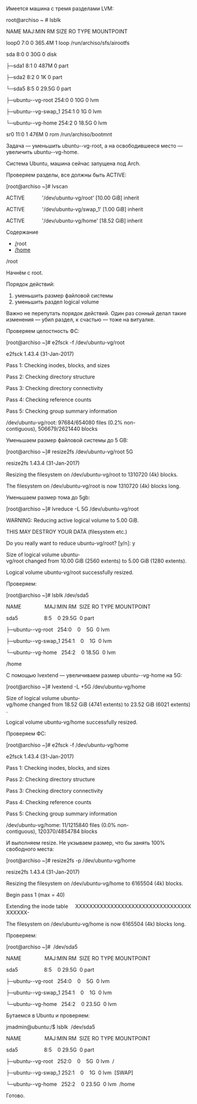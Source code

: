 Имеется машина с тремя разделами LVM:

root@archiso ~ # lsblk 

NAME                  MAJ:MIN RM   SIZE RO TYPE MOUNTPOINT

loop0                   7:0    0 365.4M  1 loop /run/archiso/sfs/airootfs

sda                     8:0    0    30G  0 disk 

├─sda1                  8:1    0   487M  0 part 

├─sda2                  8:2    0     1K  0 part 

└─sda5                  8:5    0  29.5G  0 part 

  ├─ubuntu--vg-root   254:0    0    10G  0 lvm  

  ├─ubuntu--vg-swap_1 254:1    0     1G  0 lvm  

  └─ubuntu--vg-home   254:2    0  18.5G  0 lvm  

sr0                    11:0    1   476M  0 rom  /run/archiso/bootmnt

Задача — уменьшить ubuntu--vg-root, а на освободившееся место — увеличить ubuntu--vg-home.

Система Ubuntu, машина сейчас запущена под Arch.

Проверяем разделы, все должны быть ACTIVE:

[root@archiso ~]# lvscan

ACTIVE            '/dev/ubuntu-vg/root' [10.00 GiB] inherit

ACTIVE            '/dev/ubuntu-vg/swap_1' [1.00 GiB] inherit

ACTIVE            '/dev/ubuntu-vg/home' [18.52 GiB] inherit

Содержание

- [/](https://rtfm.co.ua/linux-lvm-umenshit-home-uvelichit-root/#/root)root
- [/home](https://rtfm.co.ua/linux-lvm-umenshit-home-uvelichit-root/#/home)

/root

Начнём с root.

Порядок действий:

1. уменьшить размер файловой системы
2. уменьшить раздел logical volume

Важно не перепутать порядок действий. Один раз сонный делал такие изменения — убил раздел, к счастью — тоже на витуалке.

Проверяем целостность ФС:

[root@archiso ~]# e2fsck -f /dev/ubuntu-vg/root

e2fsck 1.43.4 (31-Jan-2017)

Pass 1: Checking inodes, blocks, and sizes

Pass 2: Checking directory structure

Pass 3: Checking directory connectivity

Pass 4: Checking reference counts

Pass 5: Checking group summary information

/dev/ubuntu-vg/root: 97684/654080 files (0.2% non-contiguous), 506679/2621440 blocks

Уменьшаем размер файловой системы до 5 GB:

[root@archiso ~]# resize2fs /dev/ubuntu-vg/root 5G

resize2fs 1.43.4 (31-Jan-2017)

Resizing the filesystem on /dev/ubuntu-vg/root to 1310720 (4k) blocks.

The filesystem on /dev/ubuntu-vg/root is now 1310720 (4k) blocks long.

Уменьшаем размер тома до 5gb:

[root@archiso ~]# lvreduce -L 5G /dev/ubuntu-vg/root

WARNING: Reducing active logical volume to 5.00 GiB.

THIS MAY DESTROY YOUR DATA (filesystem etc.)

Do you really want to reduce ubuntu-vg/root? [y/n]: y

Size of logical volume ubuntu-vg/root changed from 10.00 GiB (2560 extents) to 5.00 GiB (1280 extents).

Logical volume ubuntu-vg/root successfully resized.

Проверяем:

[root@archiso ~]# lsblk /dev/sda5

NAME                MAJ:MIN RM  SIZE RO TYPE MOUNTPOINT

sda5                  8:5    0 29.5G  0 part

├─ubuntu--vg-root   254:0    0    5G  0 lvm

├─ubuntu--vg-swap_1 254:1    0    1G  0 lvm

└─ubuntu--vg-home   254:2    0 18.5G  0 lvm

/home

С помощью lvextend — увеличиваем размер ubuntu--vg-home на 5G:

[root@archiso ~]# lvextend -L +5G /dev/ubuntu-vg/home

Size of logical volume ubuntu-vg/home changed from 18.52 GiB (4741 extents) to 23.52 GiB (6021 extents).

Logical volume ubuntu-vg/home successfully resized.

Проверяем ФС:

[root@archiso ~]# e2fsck -f /dev/ubuntu-vg/home

e2fsck 1.43.4 (31-Jan-2017)

Pass 1: Checking inodes, blocks, and sizes

Pass 2: Checking directory structure

Pass 3: Checking directory connectivity

Pass 4: Checking reference counts

Pass 5: Checking group summary information

/dev/ubuntu-vg/home: 11/1215840 files (0.0% non-contiguous), 120370/4854784 blocks

И выполняем resize. Не укзываем размер, что бы занять 100% свободного места:

[root@archiso ~]# resize2fs -p /dev/ubuntu-vg/home

resize2fs 1.43.4 (31-Jan-2017)

Resizing the filesystem on /dev/ubuntu-vg/home to 6165504 (4k) blocks.

Begin pass 1 (max = 40)

Extending the inode table     XXXXXXXXXXXXXXXXXXXXXXXXXXXXXXXXXXXXXXX-

The filesystem on /dev/ubuntu-vg/home is now 6165504 (4k) blocks long.

Проверяем:

[root@archiso ~]#  /dev/sda5

NAME                MAJ:MIN RM  SIZE RO TYPE MOUNTPOINT

sda5                  8:5    0 29.5G  0 part

├─ubuntu--vg-root   254:0    0    5G  0 lvm

├─ubuntu--vg-swap_1 254:1    0    1G  0 lvm

└─ubuntu--vg-home   254:2    0 23.5G  0 lvm

Бутаемся в Ubuntu и проверяем:

jmadmin@ubuntu:/$ lsblk  /dev/sda5

NAME                MAJ:MIN RM  SIZE RO TYPE MOUNTPOINT

sda5                  8:5    0 29.5G  0 part

├─ubuntu--vg-root   252:0    0    5G  0 lvm  /

├─ubuntu--vg-swap_1 252:1    0    1G  0 lvm  [SWAP]

└─ubuntu--vg-home   252:2    0 23.5G  0 lvm  /home

Готово.